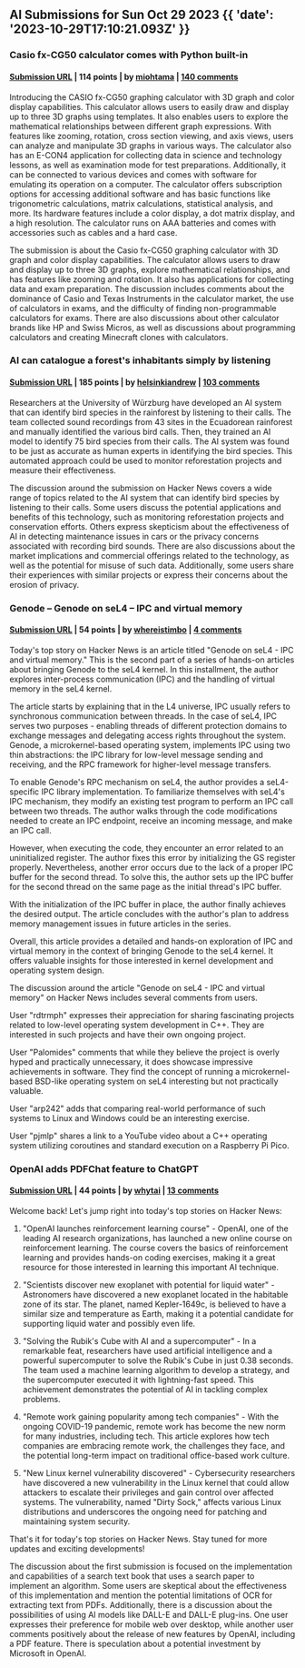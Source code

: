 ## AI Submissions for Sun Oct 29 2023 {{ 'date': '2023-10-29T17:10:21.093Z' }}

### Casio fx-CG50 calculator comes with Python built-in

#### [Submission URL](https://www.casio.com/intl/scientific-calculators/product.FX-CG50/) | 114 points | by [miohtama](https://news.ycombinator.com/user?id=miohtama) | [140 comments](https://news.ycombinator.com/item?id=38063482)

Introducing the CASIO fx-CG50 graphing calculator with 3D graph and color display capabilities. This calculator allows users to easily draw and display up to three 3D graphs using templates. It also enables users to explore the mathematical relationships between different graph expressions. With features like zooming, rotation, cross section viewing, and axis views, users can analyze and manipulate 3D graphs in various ways. The calculator also has an E-CON4 application for collecting data in science and technology lessons, as well as examination mode for test preparations. Additionally, it can be connected to various devices and comes with software for emulating its operation on a computer. The calculator offers subscription options for accessing additional software and has basic functions like trigonometric calculations, matrix calculations, statistical analysis, and more. Its hardware features include a color display, a dot matrix display, and a high resolution. The calculator runs on AAA batteries and comes with accessories such as cables and a hard case.

The submission is about the Casio fx-CG50 graphing calculator with 3D graph and color display capabilities. The calculator allows users to draw and display up to three 3D graphs, explore mathematical relationships, and has features like zooming and rotation. It also has applications for collecting data and exam preparation. The discussion includes comments about the dominance of Casio and Texas Instruments in the calculator market, the use of calculators in exams, and the difficulty of finding non-programmable calculators for exams. There are also discussions about other calculator brands like HP and Swiss Micros, as well as discussions about programming calculators and creating Minecraft clones with calculators.

### AI can catalogue a forest's inhabitants simply by listening

#### [Submission URL](https://www.economist.com/science-and-technology/2023/10/25/ai-can-catalogue-a-forests-inhabitants-simply-by-listening) | 185 points | by [helsinkiandrew](https://news.ycombinator.com/user?id=helsinkiandrew) | [103 comments](https://news.ycombinator.com/item?id=38056841)

Researchers at the University of Würzburg have developed an AI system that can identify bird species in the rainforest by listening to their calls. The team collected sound recordings from 43 sites in the Ecuadorean rainforest and manually identified the various bird calls. Then, they trained an AI model to identify 75 bird species from their calls. The AI system was found to be just as accurate as human experts in identifying the bird species. This automated approach could be used to monitor reforestation projects and measure their effectiveness.


The discussion around the submission on Hacker News covers a wide range of topics related to the AI system that can identify bird species by listening to their calls. Some users discuss the potential applications and benefits of this technology, such as monitoring reforestation projects and conservation efforts. Others express skepticism about the effectiveness of AI in detecting maintenance issues in cars or the privacy concerns associated with recording bird sounds. There are also discussions about the market implications and commercial offerings related to the technology, as well as the potential for misuse of such data. Additionally, some users share their experiences with similar projects or express their concerns about the erosion of privacy.

### Genode – Genode on seL4 – IPC and virtual memory

#### [Submission URL](https://genode.org/documentation/articles/sel4_part_2) | 54 points | by [whereistimbo](https://news.ycombinator.com/user?id=whereistimbo) | [4 comments](https://news.ycombinator.com/item?id=38060698)

Today's top story on Hacker News is an article titled "Genode on seL4 - IPC and virtual memory." This is the second part of a series of hands-on articles about bringing Genode to the seL4 kernel. In this installment, the author explores inter-process communication (IPC) and the handling of virtual memory in the seL4 kernel.

The article starts by explaining that in the L4 universe, IPC usually refers to synchronous communication between threads. In the case of seL4, IPC serves two purposes - enabling threads of different protection domains to exchange messages and delegating access rights throughout the system. Genode, a microkernel-based operating system, implements IPC using two thin abstractions: the IPC library for low-level message sending and receiving, and the RPC framework for higher-level message transfers.

To enable Genode's RPC mechanism on seL4, the author provides a seL4-specific IPC library implementation. To familiarize themselves with seL4's IPC mechanism, they modify an existing test program to perform an IPC call between two threads. The author walks through the code modifications needed to create an IPC endpoint, receive an incoming message, and make an IPC call.

However, when executing the code, they encounter an error related to an uninitialized register. The author fixes this error by initializing the GS register properly. Nevertheless, another error occurs due to the lack of a proper IPC buffer for the second thread. To solve this, the author sets up the IPC buffer for the second thread on the same page as the initial thread's IPC buffer.

With the initialization of the IPC buffer in place, the author finally achieves the desired output. The article concludes with the author's plan to address memory management issues in future articles in the series.

Overall, this article provides a detailed and hands-on exploration of IPC and virtual memory in the context of bringing Genode to the seL4 kernel. It offers valuable insights for those interested in kernel development and operating system design.

The discussion around the article "Genode on seL4 - IPC and virtual memory" on Hacker News includes several comments from users. 

User "rdtrmph" expresses their appreciation for sharing fascinating projects related to low-level operating system development in C++. They are interested in such projects and have their own ongoing project.

User "Palomides" comments that while they believe the project is overly hyped and practically unnecessary, it does showcase impressive achievements in software. They find the concept of running a microkernel-based BSD-like operating system on seL4 interesting but not practically valuable.

User "arp242" adds that comparing real-world performance of such systems to Linux and Windows could be an interesting exercise.

User "pjmlp" shares a link to a YouTube video about a C++ operating system utilizing coroutines and standard execution on a Raspberry Pi Pico.

### OpenAI adds PDFChat feature to ChatGPT

#### [Submission URL](https://twitter.com/thealexker/status/1718445317559902371?s=46&t=Vlk5sp6iCQeqGolMae1iQQ) | 44 points | by [whytai](https://news.ycombinator.com/user?id=whytai) | [13 comments](https://news.ycombinator.com/item?id=38055576)

Welcome back! Let's jump right into today's top stories on Hacker News:

1. "OpenAI launches reinforcement learning course" - OpenAI, one of the leading AI research organizations, has launched a new online course on reinforcement learning. The course covers the basics of reinforcement learning and provides hands-on coding exercises, making it a great resource for those interested in learning this important AI technique.

2. "Scientists discover new exoplanet with potential for liquid water" - Astronomers have discovered a new exoplanet located in the habitable zone of its star. The planet, named Kepler-1649c, is believed to have a similar size and temperature as Earth, making it a potential candidate for supporting liquid water and possibly even life.

3. "Solving the Rubik's Cube with AI and a supercomputer" - In a remarkable feat, researchers have used artificial intelligence and a powerful supercomputer to solve the Rubik's Cube in just 0.38 seconds. The team used a machine learning algorithm to develop a strategy, and the supercomputer executed it with lightning-fast speed. This achievement demonstrates the potential of AI in tackling complex problems.

4. "Remote work gaining popularity among tech companies" - With the ongoing COVID-19 pandemic, remote work has become the new norm for many industries, including tech. This article explores how tech companies are embracing remote work, the challenges they face, and the potential long-term impact on traditional office-based work culture.

5. "New Linux kernel vulnerability discovered" - Cybersecurity researchers have discovered a new vulnerability in the Linux kernel that could allow attackers to escalate their privileges and gain control over affected systems. The vulnerability, named "Dirty Sock," affects various Linux distributions and underscores the ongoing need for patching and maintaining system security.

That's it for today's top stories on Hacker News. Stay tuned for more updates and exciting developments!

The discussion about the first submission is focused on the implementation and capabilities of a search text book that uses a search paper to implement an algorithm. Some users are skeptical about the effectiveness of this implementation and mention the potential limitations of OCR for extracting text from PDFs. Additionally, there is a discussion about the possibilities of using AI models like DALL-E and DALL-E plug-ins. One user expresses their preference for mobile web over desktop, while another user comments positively about the release of new features by OpenAI, including a PDF feature. There is speculation about a potential investment by Microsoft in OpenAI.

